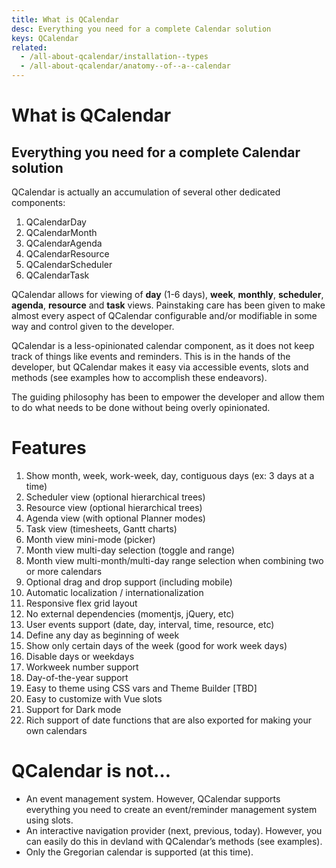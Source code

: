 ```yaml
---
title: What is QCalendar
desc: Everything you need for a complete Calendar solution
keys: QCalendar
related:
  - /all-about-qcalendar/installation--types
  - /all-about-qcalendar/anatomy--of--a--calendar
---
```


# What is QCalendar

## Everything you need for a complete Calendar solution

QCalendar is actually an accumulation of several other dedicated components:

1. QCalendarDay
2. QCalendarMonth
3. QCalendarAgenda
4. QCalendarResource
5. QCalendarScheduler
6. QCalendarTask

QCalendar allows for viewing of **day** (1-6 days), **week**, **monthly**, **scheduler**, **agenda**, **resource** and **task** views. Painstaking care has been given to make almost every aspect of QCalendar configurable and/or modifiable in some way and control given to the developer.

QCalendar is a less-opinionated calendar component, as it does not keep track of things like events and reminders. This is in the hands of the developer, but QCalendar makes it easy via accessible events, slots and methods (see examples how to accomplish these endeavors).

The guiding philosophy has been to empower the developer and allow them to do what needs to be done without being overly opinionated. 

# Features

1. Show month, week, work-week, day, contiguous days (ex: 3 days at a time)
2. Scheduler view (optional hierarchical trees)
3. Resource view (optional hierarchical trees)
4. Agenda view (with optional Planner modes)
5. Task view (timesheets, Gantt charts)
6. Month view mini-mode (picker)
7. Month view multi-day selection (toggle and range)
8. Month view multi-month/multi-day range selection when combining two or more calendars
10. Optional drag and drop support (including mobile)
11. Automatic localization / internationalization
12. Responsive flex grid layout
13. No external dependencies (momentjs, jQuery, etc)
14. User events support (date, day, interval, time, resource, etc)
15. Define any day as beginning of week
16. Show only certain days of the week (good for work week days)
17. Disable days or weekdays
18. Workweek number support
19. Day-of-the-year support
20. Easy to theme using CSS vars and Theme Builder [TBD]
21. Easy to customize with Vue slots
22. Support for Dark mode
23. Rich support of date functions that are also exported for making your own calendars

# QCalendar is not…

- An event management system. However, QCalendar supports everything you need to create an event/reminder management system using slots.
- An interactive navigation provider (next, previous, today). However, you can easily do this in devland with QCalendar’s methods (see examples).
- Only the Gregorian calendar is supported (at this time).